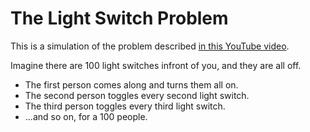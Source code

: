 # The Light Switch Problem

This is a simulation of the problem described [in this YouTube video](https://www.youtube.com/watch?v=-UBDRX6bk-A).

Imagine there are 100 light switches infront of you, and they are all off.

* The first person comes along and turns them all on.
* The second person toggles every second light switch.
* The third person toggles every third light switch.
* ...and so on, for a 100 people.